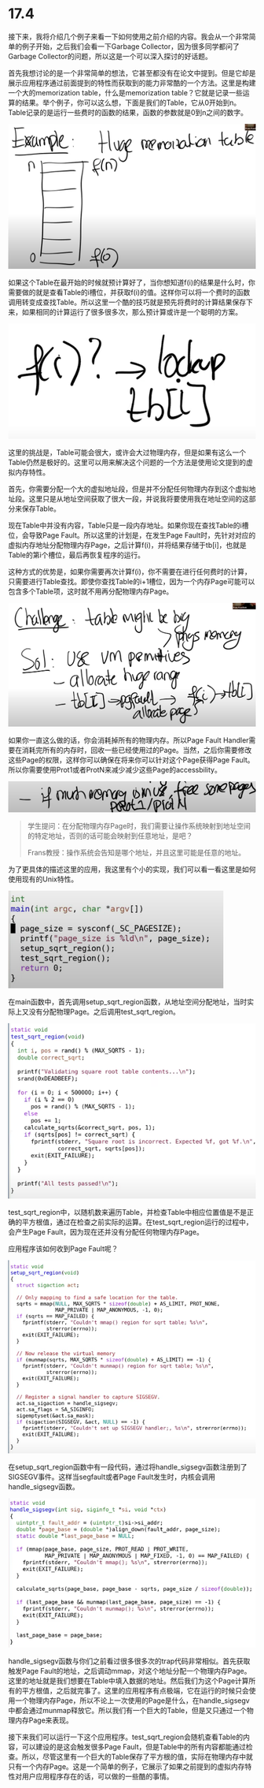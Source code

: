 # 17.4

接下来，我将介绍几个例子来看一下如何使用之前介绍的内容。我会从一个非常简单的例子开始，之后我们会看一下Garbage Collector，因为很多同学都问了Garbage Collector的问题，所以这是一个可以深入探讨的好话题。

首先我想讨论的是一个非常简单的想法，它甚至都没有在论文中提到。但是它却是展示应用程序通过前面提到的特性而获取到的能力非常酷的一个方法。这里是构建一个大的memorization table，什么是memorization table？它就是记录一些运算的结果。举个例子，你可以这么想，下面是我们的Table，它从0开始到n。Table记录的是运行一些费时的函数的结果，函数的参数就是0到n之间的数字。

![](../.gitbook/assets/image%20%28768%29.png)

如果这个Table在最开始的时候就预计算好了，当你想知道f\(i\)的结果是什么时，你需要做的就是查看Table的i槽位，并获取f\(i\)的值。这样你可以将一个费时的函数调用转变成查找Table。所以这里一个酷的技巧就是预先将费时的计算结果保存下来，如果相同的计算运行了很多很多次，那么预计算或许是一个聪明的方案。

![](../.gitbook/assets/image%20%28758%29.png)

这里的挑战是，Table可能会很大，或许会大过物理内存，但是如果有这么一个Table仍然是极好的。这里可以用来解决这个问题的一个方法是使用论文提到的虚拟内存特性。

首先，你需要分配一个大的虚拟地址段，但是并不分配任何物理内存到这个虚拟地址段。这里只是从地址空间获取了很大一段，并说我将要使用我在地址空间的这部分来保存Table。

现在Table中并没有内容，Table只是一段内存地址。如果你现在查找Table的i槽位，会导致Page Fault。所以这里的计划是，在发生Page Fault时，先针对对应的虚拟内存地址分配物理内存Page，之后计算f\(i\)，并将结果存储于tb\[i\]，也就是Table的第i个槽位，最后再恢复程序的运行。

这种方式的优势是，如果你需要再次计算f\(i\)，你不需要在进行任何费时的计算，只需要进行Table查找。即使你查找Table的i+1槽位，因为一个内存Page可能可以包含多个Table项，这时就不用再分配物理内存Page。

![](../.gitbook/assets/image%20%28760%29.png)

如果你一直这么做的话，你会消耗掉所有的物理内存。所以Page Fault Handler需要在消耗完所有的内存时，回收一些已经使用过的Page。当然，之后你需要修改这些Page的权限，这样你可以确保在将来你可以针对这个Page获得Page Fault。所以你需要使用Prot1或者ProtN来减少减少这些Page的accessbility。

![](../.gitbook/assets/image%20%28766%29.png)

> 学生提问：在分配物理内存Page时，我们需要让操作系统映射到地址空间的特定地址，否则的话可能会映射到任意地址，是吧？
>
> Frans教授：操作系统会告知是哪个地址，并且这里可能是任意的地址。

为了更具体的描述这里的应用，我这里有个小的实现，我们可以看一看这里是如何使用现有的Unix特性。

![](../.gitbook/assets/image%20%28759%29.png)

在main函数中，首先调用setup\_sqrt\_region函数，从地址空间分配地址，当时实际上又没有分配物理Page。之后调用test\_sqrt\_region。

![](../.gitbook/assets/image%20%28765%29.png)

test\_sqrt\_region中，以随机数来遍历Table，并检查Table中相应位置值是不是正确的平方根值，通过在检查之前实际的运算。在test\_sqrt\_region运行的过程中，会产生Page Fault，因为现在还并没有分配任何物理内存Page。

应用程序该如何收到Page Fault呢？

![](../.gitbook/assets/image%20%28767%29.png)

在setup\_sqrt\_region函数中有一段代码，通过将handle\_sigsegv函数注册到了SIGSEGV事件。这样当segfault或者Page Fault发生时，内核会调用handle\_sigsegv函数。

![](../.gitbook/assets/image%20%28761%29.png)

handle\_sigsegv函数与你们之前看过很多很多次的trap代码非常相似。首先获取触发Page Fault的地址，之后调动mmap，对这个地址分配一个物理内存Page。这里的地址就是我们想要在Table中填入数据的地址。然后我们为这个Page计算所有的平方根值，之后就完事了。这里的应用程序有点极端，它在运行的时候只会使用一个物理内存Page，所以不论上一次使用的Page是什么，在handle\_sigsegv中都会通过munmap释放它。所以我们有一个巨大的Table，但是又只通过一个物理内存Page来表现。

接下来我们可以运行一下这个应用程序。test\_sqrt\_region会随机查看Table的内容，可以建设的是这会触发很多Page Fault，但是Table中的所有内容都能通过检查。所以，尽管这里有一个巨大的Table保存了平方根的值，实际在物理内存中就只有一个内存Page。这是一个简单的例子，它展示了如果之前提到的虚拟内存特性对用户应用程序存在的话，可以做的一些酷的事情。

